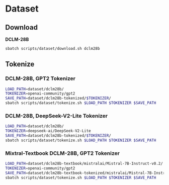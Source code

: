 # Dataset

## Download

**DCLM-28B**

```bash
sbatch scripts/dataset/download.sh dclm28b
```

## Tokenize

### DCLM-28B, GPT2 Tokenizer

```bash
LOAD_PATH=dataset/dclm28b/
TOKENIZER=openai-community/gpt2
SAVE_PATH=dataset/dclm28b-tokenized/$TOKENIZER/
sbatch scripts/dataset/tokenize.sh $LOAD_PATH $TOKENIZER $SAVE_PATH
```

### DCLM-28B, DeepSeek-V2-Lite Tokenizer

```bash
LOAD_PATH=dataset/dclm28b/
TOKENIZER=deepseek-ai/DeepSeek-V2-Lite
SAVE_PATH=dataset/dclm28b-tokenized/$TOKENIZER/
sbatch scripts/dataset/tokenize.sh $LOAD_PATH $TOKENIZER $SAVE_PATH
```

### Mixtral-Textbook DCLM-28B, GPT2 Tokenizer

```bash
LOAD_PATH=dataset/dclm28b-textbook/mistralai/Mistral-7B-Instruct-v0.2/
TOKENIZER=openai-community/gpt2
SAVE_PATH=dataset/dclm28b-textbook-tokenized/mistralai/Mistral-7B-Instruct-v0.2/$TOKENIZER/
sbatch scripts/dataset/tokenize.sh $LOAD_PATH $TOKENIZER $SAVE_PATH
```
